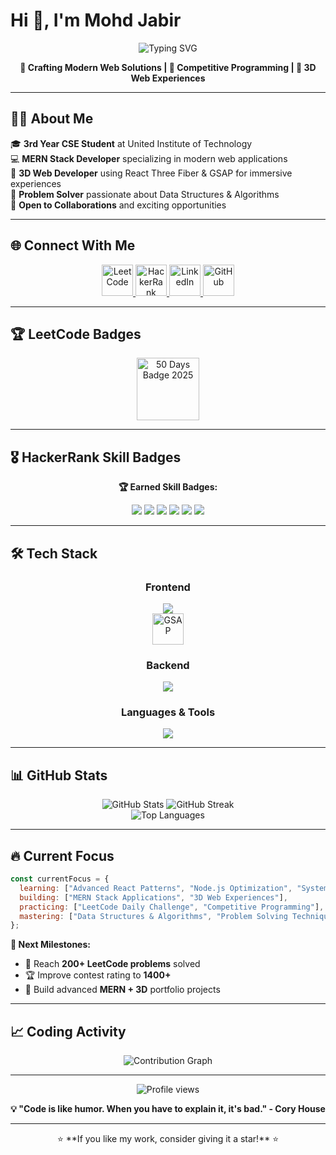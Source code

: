 # Hi 👋, I'm Mohd Jabir

<div align="center">
  <img src="https://readme-typing-svg.herokuapp.com?font=Fira+Code&size=22&duration=3000&pause=1000&color=36BCF7&center=true&vCenter=true&width=600&lines=MERN+Stack+Web+Developer;CSE+Undergraduate;Problem+Solving+Enthusiast;Building+3D+Web+Experiences" alt="Typing SVG" />
</div>

<p align="center">
  <b>🚀 Crafting Modern Web Solutions | 🎯 Competitive Programming | 🌟 3D Web Experiences</b>
</p>

---

## 👨‍💻 About Me

🎓 **3rd Year CSE Student** at United Institute of Technology  
💻 **MERN Stack Developer** specializing in modern web applications  
🎨 **3D Web Developer** using React Three Fiber & GSAP for immersive experiences  
🧠 **Problem Solver** passionate about Data Structures & Algorithms  
🤝 **Open to Collaborations** and exciting opportunities  

---

## 🌐 Connect With Me

<div align="center">
  <a href="https://leetcode.com/mohd_jabir_" target="_blank">
    <img src="https://skillicons.dev/icons?i=leetcode" width="50" alt="LeetCode"/>
  </a>
  <a href="https://www.hackerrank.com/Akbar_Ali_" target="_blank">
    <img src="https://cdn.jsdelivr.net/gh/devicons/devicon/icons/hackerrank/hackerrank-original.svg" width="50" alt="HackerRank"/>
  </a>
  <a href="https://www.linkedin.com/in/mohd-jabir-515ba7263" target="_blank">
    <img src="https://skillicons.dev/icons?i=linkedin" width="50" alt="LinkedIn"/>
  </a>
  <a href="https://github.com/Mohd-Jabir" target="_blank">
    <img src="https://skillicons.dev/icons?i=github" width="50" alt="GitHub"/>
  </a>
</div>

---

## 🏆 LeetCode Badges

<div align="center">
  <img src="https://leetcode.com/medal/?showImg=0&id=7068249&isLevel=false" width="100" alt="50 Days Badge 2025"/>
</div>

---

## 🎖️ HackerRank Skill Badges

<div align="center">
  
**🏆 Earned Skill Badges:**

<img src="https://img.shields.io/badge/Problem_Solving-★★★★★-FFD700?style=for-the-badge&logo=hackerrank&logoColor=white" />
<img src="https://img.shields.io/badge/C++-★★★★★-FFD700?style=for-the-badge&logo=cplusplus&logoColor=white" />
<img src="https://img.shields.io/badge/Java-★★★★★-FFD700?style=for-the-badge&logo=java&logoColor=white" />

<img src="https://img.shields.io/badge/C_Language-★★★★-C0C0C0?style=for-the-badge&logo=c&logoColor=white" />
<img src="https://img.shields.io/badge/Python-★★★-CD7F32?style=for-the-badge&logo=python&logoColor=white" />
<img src="https://img.shields.io/badge/30_Days_of_Code-✓-2EC866?style=for-the-badge&logo=hackerrank&logoColor=white" />

</div>

---

## 🛠️ Tech Stack

<div align="center">

### Frontend
<img src="https://skillicons.dev/icons?i=react,html,css,js,threejs" />
<br/>
<img src="https://raw.githubusercontent.com/Mohd-Jabir/assets/main/greensock-gsap-logo.svg" width="50" title="GSAP" />

### Backend
<img src="https://skillicons.dev/icons?i=nodejs,express,mongodb" />

### Languages & Tools
<img src="https://skillicons.dev/icons?i=cpp,git,github,vscode" />

</div>

---

## 📊 GitHub Stats

<div align="center">
  <img src="https://github-readme-stats.vercel.app/api?username=Mohd-Jabir&show_icons=true&theme=tokyonight&hide_border=true" alt="GitHub Stats" />
  <img src="https://github-readme-streak-stats.herokuapp.com/?user=Mohd-Jabir&theme=tokyonight&hide_border=true" alt="GitHub Streak" />
</div>

<div align="center">
  <img src="https://github-readme-stats.vercel.app/api/top-langs/?username=Mohd-Jabir&layout=compact&theme=tokyonight&hide_border=true" alt="Top Languages" />
</div>

---

## 🔥 Current Focus

```javascript
const currentFocus = {
  learning: ["Advanced React Patterns", "Node.js Optimization", "System Design"],
  building: ["MERN Stack Applications", "3D Web Experiences"], 
  practicing: ["LeetCode Daily Challenge", "Competitive Programming"],
  mastering: ["Data Structures & Algorithms", "Problem Solving Techniques"]
};
```

**🚀 Next Milestones:**
- 🎯 Reach **200+ LeetCode problems** solved
- 🏆 Improve contest rating to **1400+**
- 🌟 Build advanced **MERN + 3D** portfolio projects

---



## 📈 Coding Activity

<div align="center">
  <img src="https://github-readme-activity-graph.vercel.app/graph?username=Mohd-Jabir&theme=tokyo-night&hide_border=true" alt="Contribution Graph" />
</div>

---

<div align="center">
  <img src="https://komarev.com/ghpvc/?username=Mohd-Jabir&style=flat-square&color=blue" alt="Profile views" />
  
  **💡 "Code is like humor. When you have to explain it, it's bad." - Cory House**
</div>

---

<div align="center">
  ⭐ **If you like my work, consider giving it a star!** ⭐
</div>
